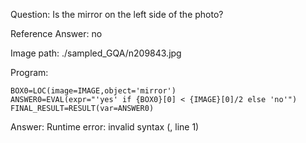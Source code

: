Question: Is the mirror on the left side of the photo?

Reference Answer: no

Image path: ./sampled_GQA/n209843.jpg

Program:

```
BOX0=LOC(image=IMAGE,object='mirror')
ANSWER0=EVAL(expr="'yes' if {BOX0}[0] < {IMAGE}[0]/2 else 'no'")
FINAL_RESULT=RESULT(var=ANSWER0)
```
Answer: Runtime error: invalid syntax (<string>, line 1)

